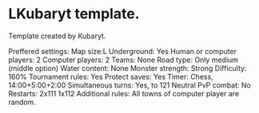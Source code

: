 # LKubaryt template.

Template created by Kubaryt.

Preffered settings:
    Map size:L
    Underground: Yes
    Human or computer players: 2
    Computer players: 2
    Teams: None
    Road type: Only medium (middle option)
    Water content: None
    Monster strength: Strong
    Difficulty: 160%
    Tournament rules: Yes
    Protect saves: Yes
    Timer: Chess, 14:00+5:00+2:00
    Simultaneous turns: Yes, to 121
    Neutral PvP combat: No
    Restarts: 2x111 1x112
    Additional rules:
    All towns of computer player are random.